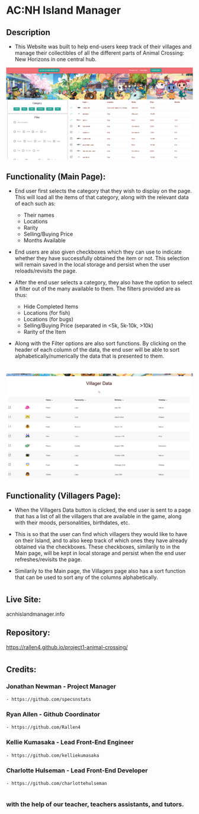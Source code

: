 # AC:NH Island Manager

## Description
- This Website was built to help end-users keep track of their villages and manage their collectibles of all the different parts of Animal Crossing: New Horizons in one central hub.

![Live Site Main Page Screenshot](assets/img/screenshotmain.png)

## Functionality (Main Page):
- End user first selects the category that they wish to display on the page. This will load all the items of that category, along with the relevant data of each such as:
    - Their names
    - Locations
    - Rarity
    - Selling/Buying Price
    - Months Available

- End users are also given checkboxes which they can use to indicate whether they have successfully obtained the item or not. This selection will remain saved in the local storage and persist when the user reloads/revisits the page. 

- After the end user selects a category, they also have the option to select a filter out of the many available to them. The filters provided are as thus:
    - Hide Completed Items
    - Locations (for fish)
    - Locations (for bugs)
    - Selling/Buying Price (separated in <5k, 5k-10k, >10k)
    - Rarity of the Item

- Along with the Filter options are also sort functions. By clicking on the header of each column of the data, the end user will be able to sort alphabetically/numerically the data that is presented to them. 
#
![Live Site Main Page Screenshot](assets/img/screenshotvillagers.png)

## Functionality (Villagers Page):
- When the Villagers Data button is clicked, the end user is sent to a page that has a list of all the villagers that are available in the game, along with their moods, personalities, birthdates, etc. 

- This is so that the user can find which villagers they would like to have on their Island, and to also keep track of which ones they have already obtained via the checkboxes. These checkboxes, similarily to in the Main page, will be kept in local storage and persist when the end user refreshes/revisits the page.

- Similarily to the Main page, the Villagers page also has a sort function that can be used to sort any of the columns alphabetically. 
#
## Live Site: 
acnhislandmanager.info

## Repository: 
https://rallen4.github.io/project1-animal-crossing/
#
## Credits: 
### Jonathan Newman - Project Manager 
    - https://github.com/specsnstats
### Ryan Allen - Github Coordinator
    - https://github.com/Rallen4
### Kellie Kumasaka - Lead Front-End Engineer
    - https://github.com/kelliekumasaka
### Charlotte Hulseman - Lead Front-End Developer
    - https://github.com/charlottehulseman
#
### with the help of our teacher, teachers assistants, and tutors.
